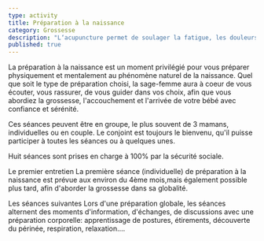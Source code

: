 ```yaml
---
type: activity
title: Préparation à la naissance
category: Grossesse
description: "L‘acupuncture permet de soulager la fatigue, les douleurs, les troubles digestifs les troubles circulatoires et l'insomnie au cours de la grossesse."
published: true
---
```



La préparation à la naissance est un moment privilégié pour vous préparer physiquement et mentalement au phénomène naturel de la naissance. Quel que soit le type de préparation choisi, la sage-femme aura à coeur de vous écouter, vous rassurer, de vous guider dans vos choix, afin que vous abordiez la grossesse, l'accouchement et l'arrivée de votre bébé avec confiance et sérénité.


Ces séances peuvent être en groupe, le plus souvent de 3 mamans, individuelles ou en couple. Le conjoint est toujours le bienvenu, qu'il puisse participer à toutes les séances ou à quelques unes. 

Huit séances sont prises en charge à 100% par la sécurité sociale.

Le premier entretien
La première séance (individuelle) de préparation à la naissance est prévue aux environ du 4ème mois,mais également possible plus tard, afin d'aborder la grossesse dans sa globalité. 

Les séances suivantes
Lors d'une préparation globale, les séances alternent des moments d'information, d'échanges, de discussions avec une préparation corporelle: apprentissage de postures, étirements, découverte du périnée, respiration, relaxation.... 

